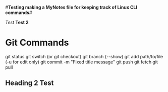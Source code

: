 #**Testing making a MyNotes file for keeping track of Linux CLI commands**#

*Test*
**Test 2**

# Git Commands
git status
git switch (or git checkout)
git branch (--show)
git add path/to/file (-u for edit only)
git commit -m "Fixed title message"
git push
git fetch
git pull

## Heading 2 Test
